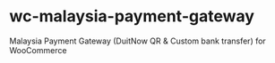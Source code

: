 # wc-malaysia-payment-gateway
Malaysia Payment Gateway (DuitNow QR &amp; Custom bank transfer) for WooCommerce
